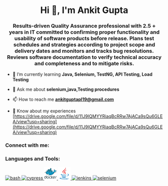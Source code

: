 <h1 align="center">Hi 👋, I'm Ankit Gupta</h1>
<h3 align="center">Results-driven Quality Assurance professional with 2.5 + years in IT committed to confirming proper functionality and usability of software products before release. Plans test schedules and strategies according to project scope and delivery dates and monitors and tracks bug resolutions. Reviews software documentation to verify technical accuracy and completeness and to mitigate risks.</h3>

- 🌱 I’m currently learning **Java, Selenium, TestNG, API Testing, Load Testing**

- 💬 Ask me about **selenium,java,Testing procedures**

- 📫 How to reach me **ankitguptapl19@gmail.com**

- 📄 Know about my experiences [https://drive.google.com/file/d/11J9lQMYYRiaqBcRRw7AjACa9sQu6GLEA/view?usp=sharing](https://drive.google.com/file/d/11J9lQMYYRiaqBcRRw7AjACa9sQu6GLEA/view?usp=sharing)

<h3 align="left">Connect with me:</h3>
<p align="left">
</p>

<h3 align="left">Languages and Tools:</h3>
<p align="left"> <a href="https://www.gnu.org/software/bash/" target="_blank" rel="noreferrer"> <img src="https://www.vectorlogo.zone/logos/gnu_bash/gnu_bash-icon.svg" alt="bash" width="40" height="40"/> </a> <a href="https://www.cypress.io" target="_blank" rel="noreferrer"> <img src="https://raw.githubusercontent.com/simple-icons/simple-icons/6e46ec1fc23b60c8fd0d2f2ff46db82e16dbd75f/icons/cypress.svg" alt="cypress" width="40" height="40"/> </a> <a href="https://www.docker.com/" target="_blank" rel="noreferrer"> <img src="https://raw.githubusercontent.com/devicons/devicon/master/icons/docker/docker-original-wordmark.svg" alt="docker" width="40" height="40"/> </a> <a href="https://www.java.com" target="_blank" rel="noreferrer"> <img src="https://raw.githubusercontent.com/devicons/devicon/master/icons/java/java-original.svg" alt="java" width="40" height="40"/> </a> <a href="https://www.jenkins.io" target="_blank" rel="noreferrer"> <img src="https://www.vectorlogo.zone/logos/jenkins/jenkins-icon.svg" alt="jenkins" width="40" height="40"/> </a> <a href="https://www.selenium.dev" target="_blank" rel="noreferrer"> <img src="https://raw.githubusercontent.com/detain/svg-logos/780f25886640cef088af994181646db2f6b1a3f8/svg/selenium-logo.svg" alt="selenium" width="40" height="40"/> </a> </p>
